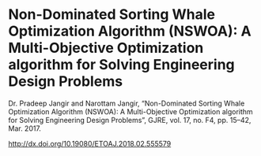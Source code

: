 # Non-Dominated Sorting Whale Optimization Algorithm (NSWOA): A Multi-Objective Optimization algorithm for Solving Engineering Design Problems
Dr. Pradeep Jangir and Narottam Jangir, “Non-Dominated Sorting Whale Optimization Algorithm (NSWOA): A Multi-Objective Optimization algorithm for Solving Engineering Design Problems”, GJRE, vol. 17, no. F4, pp. 15–42, Mar. 2017.

http://dx.doi.org/10.19080/ETOAJ.2018.02.555579
